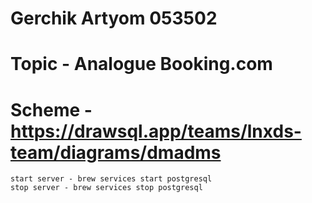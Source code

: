 # Gerchik Artyom 053502
# Topic - Analogue Booking.com
# Scheme - https://drawsql.app/teams/lnxds-team/diagrams/dmadms

```
start server - brew services start postgresql
stop server - brew services stop postgresql
```
